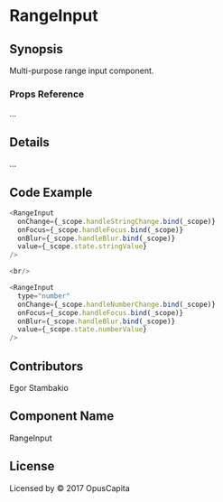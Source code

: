 # RangeInput

## Synopsis

Multi-purpose range input component.

### Props Reference

...

## Details

...

## Code Example

```js
<RangeInput
  onChange={_scope.handleStringChange.bind(_scope)}
  onFocus={_scope.handleFocus.bind(_scope)}
  onBlur={_scope.handleBlur.bind(_scope)}
  value={_scope.state.stringValue}
/>

<br/>

<RangeInput
  type="number"
  onChange={_scope.handleNumberChange.bind(_scope)}
  onFocus={_scope.handleFocus.bind(_scope)}
  onBlur={_scope.handleBlur.bind(_scope)}
  value={_scope.state.numberValue}
/>
```

## Contributors

Egor Stambakio

## Component Name

RangeInput

## License

Licensed by © 2017 OpusCapita